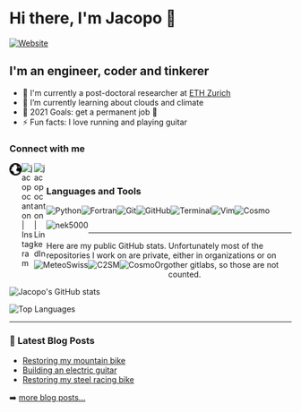 # Hi there, I'm Jacopo 👋

[![Website](https://img.shields.io/website?label=jacopocanton.com&style=for-the-badge&url=https%3A%2F%2Fcodestackr.com)](https://jacopocanton.com)

## I'm an engineer, coder and tinkerer

- 🔭 I'm currently a post-doctoral researcher at [ETH Zurich](https://iac.ethz.ch/group/climate-and-water-cycle.html)
- 🌱 I’m currently learning about clouds and climate
- 🥅 2021 Goals: get a permanent job 🤣
- ⚡ Fun facts: I love running and playing guitar

### Connect with me

[<img align="left" alt="jacopocanton.com"         width="22px" src="https://raw.githubusercontent.com/iconic/open-iconic/master/svg/globe.svg" />][website]
[<img align="left" alt="jacopocanton | Instagram" width="22px" src="https://cdn.jsdelivr.net/npm/simple-icons@v3/icons/instagram.svg" />][instagram]
[<img align="left" alt="jacopocanton | LinkedIn"  width="22px" src="https://cdn.jsdelivr.net/npm/simple-icons@v3/icons/linkedin.svg" />][linkedin]

<br />

### Languages and Tools

[<img align="left" alt="Python"   height="26px" src="https://vorillaz.github.io/devicons/!SVG/python.svg" />](https://vorillaz.github.io/devicons/#/singleicon/python)
[<img align="left" alt="Fortran"  height="26px" src="https://simpleicons.org/icons/fortran.svg" />](https://simpleicons.org/?q=fortran)
[<img align="left" alt="Git"      height="26px" src="https://vorillaz.github.io/devicons/!SVG/git.svg" />](https://vorillaz.github.io/devicons/#/singleicon/git)
[<img align="left" alt="GitHub"   height="26px" src="https://vorillaz.github.io/devicons/!SVG/github_badge.svg" />](https://vorillaz.github.io/devicons/#/singleicon/github_badge)
[<img align="left" alt="Terminal" height="26px" src="https://vorillaz.github.io/devicons/!SVG/terminal.svg" />](https://vorillaz.github.io/devicons/#/singleicon/terminal)
[<img align="left" alt="Vim"      height="26px" src="https://upload.wikimedia.org/wikipedia/commons/4/4f/Icon-Vim.svg" />](https://www.vim.org/)
[<img align="left" alt="Cosmo"    height="26px" src="http://www.cosmo-model.org/favicon.ico" />](http://www.cosmo-model.org/)
[<img align="left" alt="nek5000"  height="26px" src="https://avatars.githubusercontent.com/u/11303440?s=200&v=4" />](https://nek5000.mcs.anl.gov/)

<br />
<br />

---

Here are my public GitHub stats.
Unfortunately most of the repositories I work on are private, either in organizations
[<img align="left" alt="MeteoSwiss" height="26px" src="https://avatars.githubusercontent.com/u/15251199?s=200&v=4" />](https://github.com/MeteoSwiss-APN)
[<img align="left" alt="C2SM"       height="26px" src="https://avatars.githubusercontent.com/u/13691276?s=200&v=4" />](https://github.com/C2SM-RCM)
[<img align="left" alt="CosmoOrg"   height="26px" src="https://avatars.githubusercontent.com/u/34743401?s=200&v=4" />](https://github.com/COSMO-ORG)
or on other gitlabs, so those are not counted.

![Jacopo's GitHub stats](https://github-readme-stats.vercel.app/api?username=jcanton&count_private=true&show_icons=true)

![Top Languages](https://github-readme-stats.vercel.app/api/top-langs/?username=jcanton&layout=compact&exclude_repo=jcanton.github.io&count_private=true)

---

### 📕 Latest Blog Posts

<!-- BLOG-POST-LIST:START -->
- [Restoring my mountain bike](https://jacopocanton.com/blog/bike02/)
- [Building an electric guitar](https://jacopocanton.com/blog/guitar/)
- [Restoring my steel racing bike](https://jacopocanton.com/blog/bike01/)
<!-- BLOG-POST-LIST:END -->

➡️ [more blog posts...](https://jacopocanton.com/posts/)

[website]: https://jacopocanton.com
[instagram]: https://instagram.com/jacopocanton
[linkedin]: https://www.linkedin.com/in/jacopo-canton

<!--
**jcanton/jcanton** is a ✨ _special_ ✨ repository because its `README.md` (this file) appears on your GitHub profile.

Here are some ideas to get you started:

- 🔭 I’m currently working on ...
- 🌱 I’m currently learning ...
- 👯 I’m looking to collaborate on ...
- 🤔 I’m looking for help with ...
- 💬 Ask me about ...
- 📫 How to reach me: ...
- 😄 Pronouns: ...
- ⚡ Fun fact: ...
-->
